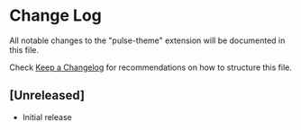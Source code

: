 # Change Log

All notable changes to the "pulse-theme" extension will be documented in this file.

Check [Keep a Changelog](http://keepachangelog.com/) for recommendations on how to structure this file.

## [Unreleased]

- Initial release